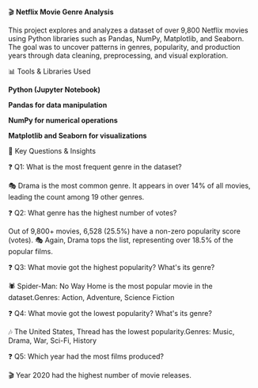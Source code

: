🎬 **Netflix Movie Genre Analysis**

This project explores and analyzes a dataset of over 9,800 Netflix movies using Python libraries such as Pandas, NumPy, Matplotlib, and Seaborn. The goal was to uncover patterns in genres, popularity, and production years through data cleaning, preprocessing, and visual exploration.

📊 Tools & Libraries Used

**Python (Jupyter Notebook)**

**Pandas for data manipulation**

**NumPy for numerical operations**

**Matplotlib and Seaborn for visualizations**

📌 Key Questions & Insights

❓ Q1: What is the most frequent genre in the dataset?

🎭 Drama is the most common genre.
It appears in over 14% of all movies, leading the count among 19 other genres.

❓ Q2: What genre has the highest number of votes?

Out of 9,800+ movies, 6,528 (25.5%) have a non-zero popularity score (votes).
🎭 Again, Drama tops the list, representing over 18.5% of the popular films.

❓ Q3: What movie got the highest popularity? What's its genre?

🕷️ Spider-Man: No Way Home is the most popular movie in the dataset.Genres: Action, Adventure, Science Fiction

❓ Q4: What movie got the lowest popularity? What's its genre?

🎶 The United States, Thread has the lowest popularity.Genres: Music, Drama, War, Sci-Fi, History

❓ Q5: Which year had the most films produced?

🎬 Year 2020 had the highest number of movie releases.
